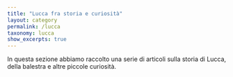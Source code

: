 ```yaml
---
title: "Lucca fra storia e curiosità"
layout: category
permalink: /lucca
taxonomy: lucca
show_excerpts: true
---
```


In questa sezione abbiamo raccolto una serie di articoli sulla storia di Lucca, della balestra e altre piccole curiosità.